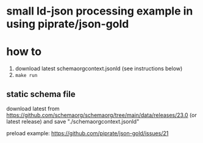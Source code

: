 # small ld-json processing example in using piprate/json-gold

# how to

1. download latest schemaorgcontext.jsonld (see instructions below)
2. `make run`

## static schema file

download latest from https://github.com/schemaorg/schemaorg/tree/main/data/releases/23.0 (or latest release) and save "./schemaorgcontext.jsonld"

preload example: https://github.com/piprate/json-gold/issues/21
